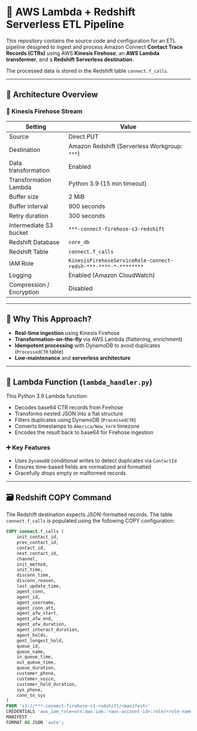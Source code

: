 # 🔁 AWS Lambda + Redshift Serverless ETL Pipeline 

This repository contains the source code and configuration for an ETL pipeline designed to ingest and process Amazon Connect **Contact Trace Records (CTRs)** using AWS **Kinesis Firehose**, an **AWS Lambda transformer**, and a **Redshift Serverless destination**.

The processed data is stored in the Redshift table `connect.f_calls`.

---

## 🚀 Architecture Overview

### 🔄 Kinesis Firehose Stream

| Setting                       | Value                                                        |
|------------------------------|--------------------------------------------------------------|
| Source                       | Direct PUT                                                   |
| Destination                  | Amazon Redshift (Serverless Workgroup: `***`)             |
| Data transformation          | Enabled                                                      |
| Transformation Lambda        | Python 3.9 (15 min timeout)                                  |
| Buffer size                  | 2 MiB                                                        |
| Buffer interval              | 900 seconds                                                  |
| Retry duration               | 300 seconds                                                  |
| Intermediate S3 bucket       | `***-connect-firehose-s3-redshift`                           |
| Redshift Database            | `core_db`                                                    |
| Redshift Table               | `connect.f_calls`                                            |
| IAM Role                     | `KinesisFirehoseServiceRole-connect-redsh-***-****-*-********` |
| Logging                      | Enabled (Amazon CloudWatch)                                  |
| Compression / Encryption     | Disabled                                                     |

---

## 🧠 Why This Approach?

- **Real-time ingestion** using Kinesis Firehose
- **Transformation-on-the-fly** via AWS Lambda (flattening, enrichment)
- **Idempotent processing** with DynamoDB to avoid duplicates (`ProcessedCTR` table)
- **Low-maintenance** and **serverless architecture**

---

## 🐍 Lambda Function (`lambda_handler.py`)

This Python 3.9 Lambda function:
- Decodes base64 CTR records from Firehose
- Transforms nested JSON into a flat structure
- Filters duplicates using DynamoDB (`ProcessedCTR`)
- Converts timestamps to `America/New_York` timezone
- Encodes the result back to base64 for Firehose ingestion

### ➕ Key Features

- Uses `DynamoDB` conditional writes to detect duplicates via `ContactId`
- Ensures time-based fields are normalized and formatted
- Gracefully drops empty or malformed records

---

## 🗃️ Redshift COPY Command

The Redshift destination expects JSON-formatted records. The table `connect.f_calls` is populated using the following COPY configuration:

```sql
COPY connect.f_calls (
    init_contact_id,
    prev_contact_id,
    contact_id,
    next_contact_id,
    channel,
    init_method,
    init_time,
    disconn_time,
    disconn_reason,
    last_update_time,
    agent_conn,
    agent_id,
    agent_username,
    agent_conn_att,
    agent_afw_start,
    agent_afw_end,
    agent_afw_duration,
    agent_interact_duration,
    agent_holds,
    gent_longest_hold,
    queue_id,
    queue_name,
    in_queue_time,
    out_queue_time,
    queue_duration,
    customer_phone,
    customer_voice,
    customer_hold_duration,
    sys_phone,
    conn_to_sys
)
FROM 's3://***-connect-firehose-s3-redshift/<manifest>'
CREDENTIALS 'aws_iam_role=arn:aws:iam::<aws-account-id>:role/<role-name>'
MANIFEST
FORMAT AS JSON 'auto';
